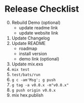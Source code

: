 # Release Checklist

0. Rebuild Demo (optional)
   - update readme link
   - update website link 
1. Update Changelog
2. Update README
   - roadmap
   - install version
   - demo link (optional)
3. Update mix.exs
4. `mix test`
5. `test/bats/run`
8. `g c -am'Msg'; g push`
6. `g tag -a v0.0.x -m"v0.0.x"`
7. `g push origin v0.0.x`
9. mix hex.publish


